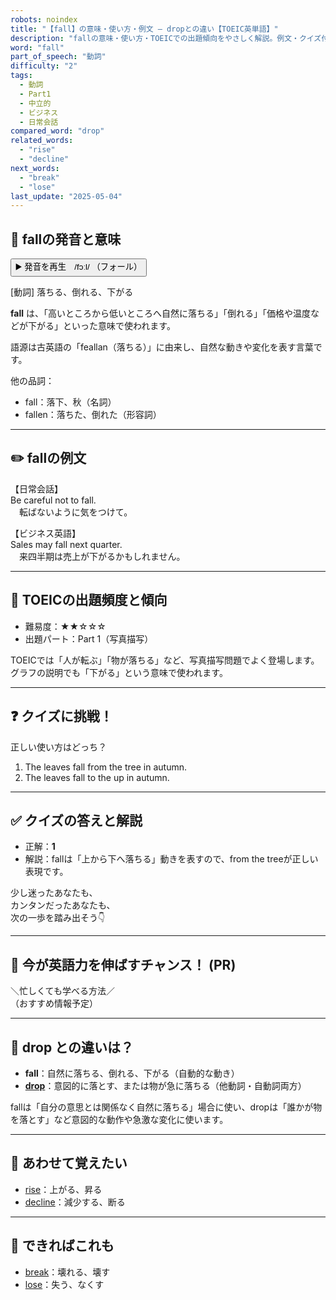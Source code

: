 ```yaml
---
robots: noindex
title: "【fall】の意味・使い方・例文 ― dropとの違い【TOEIC英単語】"
description: "fallの意味・使い方・TOEICでの出題傾向をやさしく解説。例文・クイズ付きでdropとの違いもわかりやすく学べます。"
word: "fall"
part_of_speech: "動詞"
difficulty: "2"
tags:
  - 動詞
  - Part1
  - 中立的
  - ビジネス
  - 日常会話
compared_word: "drop"
related_words:
  - "rise"
  - "decline"
next_words:
  - "break"
  - "lose"
last_update: "2025-05-04"
---
```


## 🔰 fallの発音と意味

<button class="play-audio" onclick="playTTS('fall')">
  <span class="play-audio-main">
    ▶️ 発音を再生　/fɔːl/
  </span>
  <span class="play-audio-sub">
    （フォール）
  </span>
</button>

[動詞] 落ちる、倒れる、下がる

**fall** は、「高いところから低いところへ自然に落ちる」「倒れる」「価格や温度などが下がる」といった意味で使われます。

語源は古英語の「feallan（落ちる）」に由来し、自然な動きや変化を表す言葉です。

他の品詞：  
- fall：落下、秋（名詞）
- fallen：落ちた、倒れた（形容詞）

---

## ✏️ fallの例文

【日常会話】  
Be careful not to fall.  
　転ばないように気をつけて。

【ビジネス英語】  
Sales may fall next quarter.  
　来四半期は売上が下がるかもしれません。

---

## 🎯 TOEICの出題頻度と傾向

- 難易度：★★☆☆☆
- 出題パート：Part 1（写真描写）

TOEICでは「人が転ぶ」「物が落ちる」など、写真描写問題でよく登場します。グラフの説明でも「下がる」という意味で使われます。

---

## ❓ クイズに挑戦！

正しい使い方はどっち？

1. The leaves fall from the tree in autumn.  
2. The leaves fall to the up in autumn.

---

## ✅ クイズの答えと解説

- 正解：**1**
- 解説：fallは「上から下へ落ちる」動きを表すので、from the treeが正しい表現です。

少し迷ったあなたも、  
カンタンだったあなたも、  
次の一歩を踏み出そう👇️

---

## 🚀 今が英語力を伸ばすチャンス！ (PR)

<div class="info-center">
＼忙しくても学べる方法／<br>  
（おすすめ情報予定）
</div>

---

## 🤔  drop との違いは？

- **fall**：自然に落ちる、倒れる、下がる（自動的な動き）
- **[drop](/word/drop)**：意図的に落とす、または物が急に落ちる（他動詞・自動詞両方）

fallは「自分の意思とは関係なく自然に落ちる」場合に使い、dropは「誰かが物を落とす」など意図的な動作や急激な変化に使います。

---

## 🧩 あわせて覚えたい

- [rise](/word/rise)：上がる、昇る
- [decline](/word/decline)：減少する、断る

---

## 📖 できればこれも

- [break](/word/break)：壊れる、壊す
- [lose](/word/lose)：失う、なくす

<!-- cvid: aid20_bid30 -->
